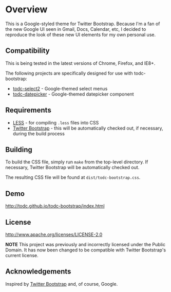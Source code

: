 # Overview #

This is a Google-styled theme for Twitter Bootstrap. Because I'm a fan of the new Google UI seen in Gmail, Docs, Calendar, etc, I decided to reproduce
the look of these new UI elements for my own personal use.

## Compatibility ##

This is being tested in the latest versions of Chrome, Firefox, and IE8+.

The following projects are specifically designed for use with todc-bootstrap:

* [todc-select2](http://github.com/todc/todc-select2) - Google-themed select menus
* [todc-datepicker](http://github.com/todc/todc-datepicker) - Google-themed datepicker component

## Requirements ##

* [LESS](http://lesscss.org) - for compiling `.less` files into CSS
* [Twitter Bootstrap](http://github.com/twitter/bootstrap) - this will be automatically checked out, if necessary, during the build process


## Building ##

To build the CSS file, simply run `make` from the top-level directory. If necessary, Twitter Bootstrap will be automatically checked out.

The resulting CSS file will be found at `dist/todc-bootstrap.css`.


## Demo ##

http://todc.github.io/todc-bootstrap/index.html


## License ##

http://www.apache.org/licenses/LICENSE-2.0

**NOTE** This project was previously and incorrectly licensed under the Public Domain. It has now been changed to be compatible with Twitter Bootstrap's current license.


## Acknowledgements ##

Inspired by [Twitter Bootstrap](http://twitter.github.com/bootstrap/) and, of course, Google.
